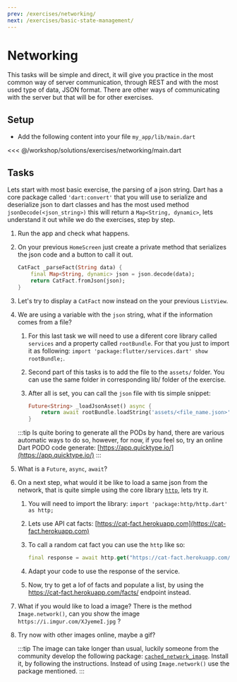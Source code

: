 ```yaml
---
prev: /exercises/networking/
next: /exercises/basic-state-management/
---
```


# Networking

This tasks will be simple and direct, it will give you practice in the most common way of server communication, through REST and with the most used type of data, JSON format. There are other ways of communicating with the server but that will be for other exercises.

## Setup

- Add the following content into your file `my_app/lib/main.dart`

<<< @/workshop/solutions/exercises/networking/main.dart

## Tasks

Lets start with most basic exercise, the parsing of a json string. Dart has a core package called `'dart:convert'` that you will use to serialize and deserialize json to dart classes and has the most used method `jsonDecode(<json_string>)` this will return a `Map<String, dynamic>`, lets understand it out while we do the exercises, step by step.

1. Run the app and check what happens.
2. On your previous `HomeScreen` just create a private method that serializes the json code and a button to call it out.
 
    ```dart
    CatFact _parseFact(String data) {
        final Map<String, dynamic> json = json.decode(data);
        return CatFact.fromJson(json);
    }
    ```

3. Let's try to display a `CatFact` now instead on the your previous `ListView`.
4. We are using a variable with the `json` string, what if the information comes from a file?
   1. For this last task we will need to use a diferent core library called `services` and a property called `rootBundle`. For that you just to import it as following: `import 'package:flutter/services.dart' show rootBundle;`.
   2. Second part of this tasks is to add the file to the `assets/` folder. You can use the same folder in corresponding lib/ folder of the exercise.
   3. After all is set, you can call the `json` file with tis simple snippet:

        ``` dart
        Future<String> _loadJsonAsset() async {
            return await rootBundle.loadString('assets/<file_name.json>');
        }
        ```

    :::tip
    Is quite boring to generate all the PODs by hand, there are various automatic ways to do so, however, for now, if you feel so, try an online Dart PODO code generate: [https://app.quicktype.io/](https://app.quicktype.io/)
    :::

5. What is a `Future`, `async`, `await`?
6. On a next step, what would it be like to load a same json from the network, that is quite simple using the core library [`http`](https://pub.dartlang.org/packages/http), lets try it.
   1. You will need to import the library: `import 'package:http/http.dart' as http;`
   2. Lets use API cat facts: [https://cat-fact.herokuapp.com](https://cat-fact.herokuapp.com)
   3. To call a random cat fact you can use the `http` like so:

        ``` dart
        final response = await http.get("https://cat-fact.herokuapp.com/facts/random");
        ```

   4. Adapt your code to use the response of the service.
   5. Now, try to get a lof of facts and populate a list, by using the https://cat-fact.herokuapp.com/facts/ endpoint instead.

7. What if you would like to load a image? There is the method `Image.network()`, can you show the image `https://i.imgur.com/XJyemeI.jpg` ?
8. Try now with other images online, maybe a gif?

    :::tip
    The image can take longer than usual, luckily someone from the community develop the following package: [`cached_network_image`](https://pub.dartlang.org/packages/cached_network_image). Install it, by following the instructions.
    Instead of using `Image.network()` use the package mentioned.
    :::